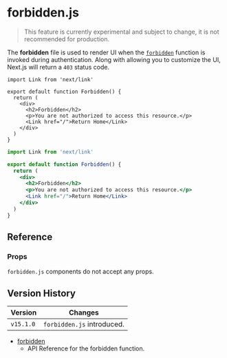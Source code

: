 # forbidden.js

> This feature is currently experimental and subject to change, it is not recommended for production.

The **forbidden** file is used to render UI when the [`forbidden`](/docs/app/api-reference/functions/forbidden.md) function is invoked during authentication. Along with allowing you to customize the UI, Next.js will return a `403` status code.

```tsx filename="app/forbidden.tsx" switcher
import Link from 'next/link'

export default function Forbidden() {
  return (
    <div>
      <h2>Forbidden</h2>
      <p>You are not authorized to access this resource.</p>
      <Link href="/">Return Home</Link>
    </div>
  )
}
```

```jsx filename="app/forbidden.jsx" switcher
import Link from 'next/link'

export default function Forbidden() {
  return (
    <div>
      <h2>Forbidden</h2>
      <p>You are not authorized to access this resource.</p>
      <Link href="/">Return Home</Link>
    </div>
  )
}
```

## Reference

### Props

`forbidden.js` components do not accept any props.

## Version History

| Version   | Changes                    |
| --------- | -------------------------- |
| `v15.1.0` | `forbidden.js` introduced. |

- [forbidden](/docs/app/api-reference/functions/forbidden.md)
  - API Reference for the forbidden function.
